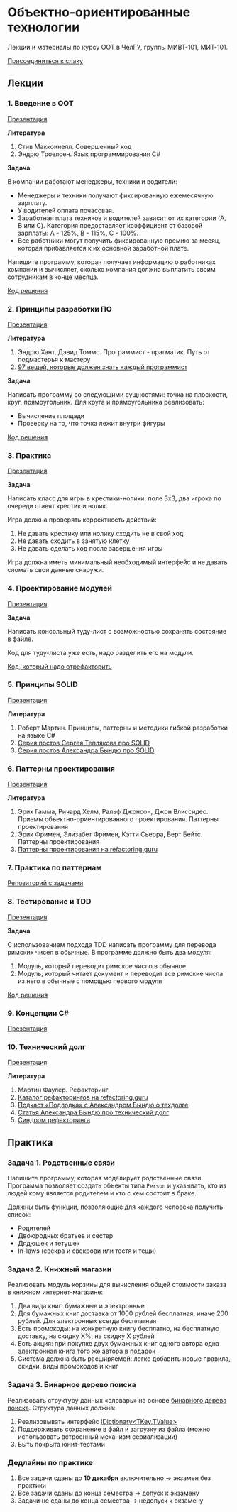 # Объектно-ориентированные технологии

Лекции и материалы по курсу ООТ в ЧелГУ, группы МИВТ-101, МИТ-101.

[Присоединиться к слаку](https://join.slack.com/t/csuoot/shared_invite/zt-hklo03gk-7MQslsUFKmsTVzvzh~ydIg)

## Лекции

### 1. Введение в ООТ

[Презентация](https://docs.google.com/presentation/d/1GHh-BulJamQcb-XhXllAbtCEKMQC33mXX9w4XyVj8WQ/edit?usp=sharing)

**Литература**
1. Стив Макконнелл. Совершенный код
2. Эндрю Троелсен. Язык программирования C#

**Задача**

В компании работают менеджеры, техники и водители:

* Менеджеры и техники получают фиксированную ежемесячную зарплату.
* У водителей оплата почасовая.
* Заработная плата техников и водителей зависит от их категории (A, B или C). Категория предоставляет коэффициент от базовой зарплаты: A - 125%, B - 115%, С - 100%.
* Все работники могут получить фиксированную премию за месяц, которая прибавляется к их основной заработной плате.

Напишите программу, которая получает информацию о работниках компании и вычисляет, сколько компания должна выплатить своим сотрудникам в конце месяца.

[Код решения](exercises/01-payroll)


### 2. Принципы разработки ПО

[Презентация](https://docs.google.com/presentation/d/1AYDo-koXLtNgOB-SZSJTagFq4u7Viy5kZxFh-9-bV8M/edit?usp=sharing)

**Литература**
1. Эндрю Хант, Дэвид Томмс. Программист - прагматик. Путь от подмастерья к мастеру
2. [97 вещей, которые должен знать каждый программист](https://97-things-every-x-should-know.gitbooks.io/97-things-every-programmer-should-know/content/ru/)

**Задача**

Написать программу со следующими сущностями: точка на плоскости, круг, прямоугольник. Для круга и прямоугольника реализовать:

* Вычисление площади
* Проверку на то, что точка лежит внутри фигуры

[Код решения](exercises/02-shapes)


### 3. Практика

[Презентация](https://docs.google.com/presentation/d/1cUcijEHsNAJkW8Coe1h-wEQH9zyzZ8V4zJ2_XQcqqK8/edit?usp=sharing)

**Задача**

Написать класс для игры в крестики-нолики: поле 3x3, два игрока по очереди ставят крестик и нолик.

Игра должна проверять корректность действий:
1) Не давать крестику или нолику сходить не в свой ход
2) Не давать сходить в занятую клетку
3) Не давать сделать ход после завершения игры

Игра должна иметь минимальный необходимый интерфейс и не давать сломать свои данные снаружи.

### 4. Проектирование модулей

[Презентация](https://docs.google.com/presentation/d/1keyYJneEvHIiyqDj62vhegthm7lPVYyMoTRPjxypflY/edit?usp=sharing)

**Задача**

Написать консольный туду-лист с возможностью сохранять состояние в файле.

Код для туду-листа уже есть, надо разделить его на модули.

[Код, который надо отрефакторить](exercises/04-todo-list)

### 5. Принципы SOLID

[Презентация](https://docs.google.com/presentation/d/1bnWZ02mPhRJFYMO1XcMMDzWDxceIhK9Pn-V0isRj8bY/edit?usp=sharing)

**Литература**
1. Роберт Мартин. Принципы, паттерны и методики гибкой разработки на языке C#
2. [Серия постов Сергея Теплякова про SOLID](http://sergeyteplyakov.blogspot.com/2014/10/solid.html)
3. [Серия постов Александра Бындю про SOLID](https://blog.byndyu.ru/2009/12/blog-post.html)

### 6. Паттерны проектирования

[Презентация](https://docs.google.com/presentation/d/1sGJELMhHPoTqw-5UCzEsST_GQrqT9ybKkEIftq4afzk/edit?usp=sharing)

**Литература**
1. Эрих Гамма, Ричард Хелм, Ральф Джонсон, Джон Влиссидес. Приемы объектно-ориентированного проектирования. Паттерны проектирования
2. Эрик Фримен, Элизабет Фримен, Кэтти Сьерра, Берт Бейтс. Паттерны проектирования
3. [Паттерны проектирования на refactoring.guru](https://refactoring.guru/ru/design-patterns)

### 7. Практика по паттернам

[Репозиторий с задачами](https://github.com/csu-iit/programming-Patterms.CSharp)

### 8. Тестирование и TDD

[Презентация](https://docs.google.com/presentation/d/1QtVW0UrfqPkLUfeHXBNj4lHq_RC5nMItLAuN5VGGyU0/edit?usp=sharing)

**Задача**

С использованием подхода TDD написать программу для перевода римских чисел в обычные. В программе должно быть два модуля: 

1. Модуль, который переводит римское число в обычное
2. Модуль, который читает документ и переводит все римские числа из него в обычные с помощью первого модуля


[Код решения](exercises/08-roman-numerals)


### 9. Концепции C#

[Презентация](https://docs.google.com/presentation/d/1qU4zF-BZVfMkORms6xvsgAL0NgAH0gmqhOegTadDwXU/edit?usp=sharing)


### 10. Технический долг

[Презентация](https://docs.google.com/presentation/d/12yDoozHEte7Or0GFJE0vUiP4wSF2Y7UT45raPXhq2TI/edit?usp=sharing)

**Литература**
1. Мартин Фаулер. Рефакторинг
2. [Каталог рефакторингов на refactoring.guru](https://refactoring.guru/ru/refactoring)
3. [Подкаст «Подлодка» с Александром Бындю о техдолге](https://soundcloud.com/podlodka/podlodka-77-tekhnicheskiy-dolg)
4. [Статья Александра Бындю про технический долг](https://blog.byndyu.ru/2008/12/blog-post.html)
5. [Синдром рефакторинга](http://sergeyteplyakov.blogspot.com/2011/05/blog-post_26.html)



## Практика

### Задача 1. Родственные связи

Напишите программу, которая моделирует родственные связи. Программа позволяет создать объекты типа `Person` и указывать, кто из людей кому является родителем и кто с кем состоит в браке.

Должны быть функции, позволяющие для каждого человека получить список:
* Родителей
* Двоюродных братьев и сестер
* Дядюшек и тетушек
* In-laws (cвекра и свекрови или тестя и тещи)

### Задача 2. Книжный магазин

Реализовать модуль корзины для вычисления общей стоимости заказа в книжном интернет-магазине:

1. Два вида книг: бумажные и электронные
2. Для бумажных книг доставка от 1000 рублей бесплатная, иначе 200 рублей. Для электронных всегда бесплатная
3. Есть промокоды: на конкретную книгу бесплатно, на бесплатную доставку, на скидку X%, на скидку X рублей
4. Есть акция: при покупке двух бумажных книг одного автора одна электронная книга того же автора в подарок
5. Система должна быть расширяемой: легко добавить новые правила, скидки, виды промокодов и книг

### Задача 3. Бинарное дерево поиска

Реализовать структуру данных «словарь» на основе [бинарного дерева поиска](https://ru.wikipedia.org/wiki/Двоичное_дерево_поиска). Структура данных должна:

1. Реализовывать интерфейс [IDictionary<TKey,TValue>](https://docs.microsoft.com/ru-ru/dotnet/api/system.collections.generic.idictionary-2?view=netcore-3.1)
2. Поддерживать сохранение в файл и загрузку из файла (можно использовать встроенный механизм сериализации)
3. Быть покрыта юнит-тестами

### Дедлайны по практике

1. Все задачи сданы до **10 декабря** включительно → экзамен без практики
2. Все задачи сданы до конца семестра → допуск к экзамену
3. Задачи не сданы до конца семестра → недопуск к экзамену

